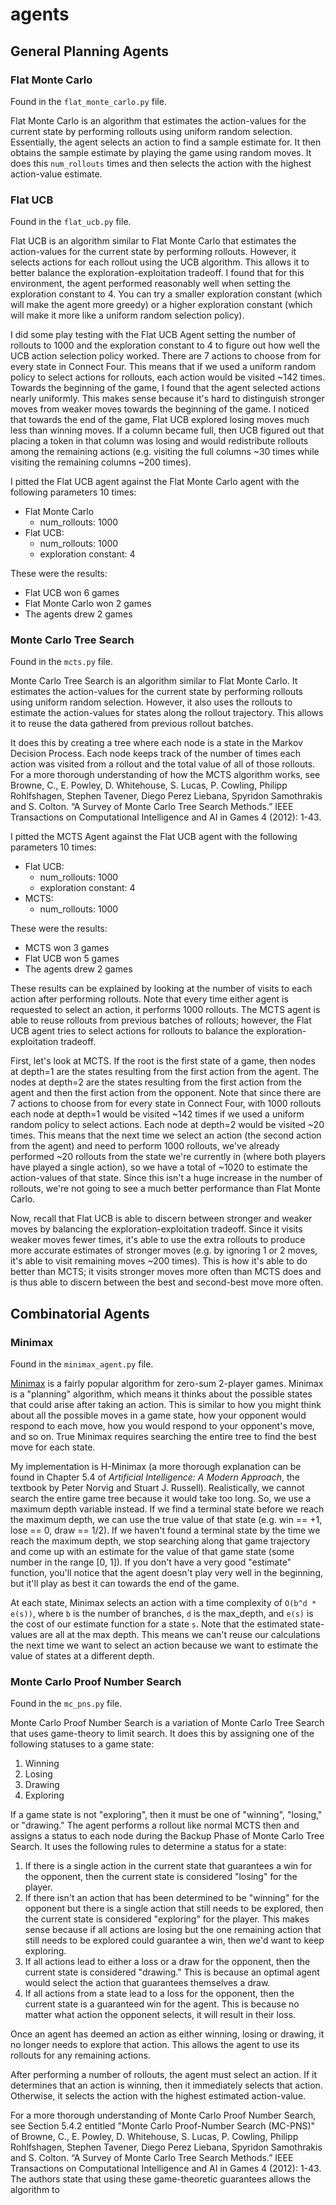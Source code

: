 # agents

## General Planning Agents

### Flat Monte Carlo

Found in the `flat_monte_carlo.py` file.

Flat Monte Carlo is an algorithm that estimates the action-values for the current state by performing rollouts using uniform random selection. Essentially, the agent selects an action to find a sample estimate for. It then obtains the sample estimate by playing the game using random moves. It does this `num_rollouts` times and then selects the action with the highest action-value estimate.

### Flat UCB

Found in the `flat_ucb.py` file.

Flat UCB is an algorithm similar to Flat Monte Carlo that estimates the action-values for the current state by performing rollouts. However, it selects actions for each rollout using the UCB algorithm. This allows it to better balance the exploration-exploitation tradeoff. I found that for this environment, the agent performed reasonably well when setting the exploration constant to 4. You can try a smaller exploration constant (which will make the agent more greedy) or a higher exploration constant (which will make it more like a uniform random selection policy).

I did some play testing with the Flat UCB Agent setting the number of rollouts to 1000 and the exploration constant to 4 to figure out how well the UCB action selection policy worked. There are 7 actions to choose from for every state in Connect Four. This means that if we used a uniform random policy to select actions for rollouts, each action would be visited ~142 times. Towards the beginning of the game, I found that the agent selected actions nearly uniformly. This makes sense because it's hard to distinguish stronger moves from weaker moves towards the beginning of the game. I noticed that towards the end of the game, Flat UCB explored losing moves much less than winning moves. If a column became full, then UCB figured out that placing a token in that column was losing and would redistribute rollouts among the remaining actions (e.g. visiting the full columns ~30 times while visiting the remaining columns ~200 times).

I pitted the Flat UCB agent against the Flat Monte Carlo agent with the following parameters 10 times:
- Flat Monte Carlo
  - num_rollouts: 1000
- Flat UCB:
  - num_rollouts: 1000
  - exploration constant: 4
  
These were the results:
- Flat UCB won 6 games
- Flat Monte Carlo won 2 games
- The agents drew 2 games

### Monte Carlo Tree Search

Found in the `mcts.py` file.

Monte Carlo Tree Search is an algorithm similar to Flat Monte Carlo. It estimates the action-values for the current state by performing rollouts using uniform random selection. However, it also uses the rollouts to estimate the action-values for states along the rollout trajectory. This allows it to reuse the data gathered from previous rollout batches.

It does this by creating a tree where each node is a state in the Markov Decision Process. Each node keeps track of the number of times each action was visited from a rollout and the total value of all of those rollouts. For a more thorough understanding of how the MCTS algorithm works, see Browne, C., E. Powley, D. Whitehouse, S. Lucas, P. Cowling, Philipp Rohlfshagen, Stephen Tavener, Diego Perez Liebana, Spyridon Samothrakis and S. Colton. “A Survey of Monte Carlo Tree Search Methods.” IEEE Transactions on Computational Intelligence and AI in Games 4 (2012): 1-43.

I pitted the MCTS Agent against the Flat UCB agent with the following parameters 10 times:
- Flat UCB:
  - num_rollouts: 1000
  - exploration constant: 4
- MCTS:
  - num_rollouts: 1000
  
These were the results:
- MCTS won 3 games
- Flat UCB won 5 games
- The agents drew 2 games

These results can be explained by looking at the number of visits to each action after performing rollouts. Note that every time either agent is requested to select an action, it performs 1000 rollouts. The MCTS agent is able to reuse rollouts from previous batches of rollouts; however, the Flat UCB agent tries to select actions for rollouts to balance the exploration-exploitation tradeoff.

First, let's look at MCTS. If the root is the first state of a game, then nodes at depth=1 are the states resulting from the first action from the agent. The nodes at depth=2 are the states resulting from the first action from the agent and then the first action from the opponent. Note that since there are 7 actions to choose from for every state in Connect Four, with 1000 rollouts each node at depth=1 would be visited ~142 times if we used a uniform random policy to select actions. Each node at depth=2 would be visited ~20 times. This means that the next time we select an action (the second action from the agent) and need to perform 1000 rollouts, we've already performed ~20 rollouts from the state we're currently in (where both players have played a single action), so we have a total of ~1020 to estimate the action-values of that state. Since this isn't a huge increase in the number of rollouts, we're not going to see a much better performance than Flat Monte Carlo.

Now, recall that Flat UCB is able to discern between stronger and weaker moves by balancing the exploration-exploitation tradeoff. Since it visits weaker moves fewer times, it's able to use the extra rollouts to produce more accurate estimates of stronger moves (e.g. by ignoring 1 or 2 moves, it's able to visit remaining moves ~200 times). This is how it's able to do better than MCTS; it visits stronger moves more often than MCTS does and is thus able to discern between the best and second-best move more often.

## Combinatorial Agents

### Minimax

Found in the `minimax_agent.py` file.

[Minimax](https://en.wikipedia.org/wiki/Minimax) is a fairly popular algorithm for zero-sum 2-player games. Minimax is a "planning" algorithm, which means it thinks about the possible states that could arise after taking an action. This is similar to how you might think about all the possible moves in a game state, how your opponent would respond to each move, how you would respond to your opponent's move, and so on. True Minimax requires searching the entire tree to find the best move for each state.

My implementation is H-Minimax (a more thorough explanation can be found in Chapter 5.4 of *Artificial Intelligence: A Modern Approach*, the textbook by Peter Norvig and Stuart J. Russell). Realistically, we cannot search the entire game tree because it would take too long. So, we use a maximum depth variable instead. If we find a terminal state before we reach the maximum depth, we can use the true value of that state (e.g. win == +1, lose == 0, draw == 1/2). If we haven't found a terminal state by the time we reach the maximum depth, we stop searching along that game trajectory and come up with an estimate for the value of that game state (some number in the range [0, 1]). If you don't have a very good "estimate" function, you'll notice that the agent doesn't play very well in the beginning, but it'll play as best it can towards the end of the game.

At each state, Minimax selects an action with a time complexity of `O(b^d * e(s))`, where `b` is the number of branches, `d` is the max_depth, and `e(s)` is the cost of our estimate function for a state `s`. Note that the estimated state-values are all at the max depth. This means we can't reuse our calculations the next time we want to select an action because we want to estimate the value of states at a different depth.

### Monte Carlo Proof Number Search

Found in the `mc_pns.py` file.

Monte Carlo Proof Number Search is a variation of Monte Carlo Tree Search that uses game-theory to limit search. It does this by assigning one of the following statuses to a game state:
1. Winning
2. Losing
3. Drawing
4. Exploring

If a game state is not "exploring", then it must be one of "winning", "losing," or "drawing." The agent performs a rollout like normal MCTS then and assigns a status to each node during the Backup Phase of Monte Carlo Tree Search. It uses the following rules to determine a status for a state:
1. If there is a single action in the current state that guarantees a win for the opponent, then the current state is considered "losing" for the player.
2. If there isn't an action that has been determined to be "winning" for the opponent but there is a single action that still needs to be explored, then the current state is considered "exploring" for the player. This makes sense because if all actions are losing but the one remaining action that still needs to be explored could guarantee a win, then we'd want to keep exploring.
3. If all actions lead to either a loss or a draw for the opponent, then the current state is considered "drawing." This is because an optimal agent would select the action that guarantees themselves a draw.
4. If all actions from a state lead to a loss for the opponent, then the current state is a guaranteed win for the agent. This is because no matter what action the opponent selects, it will result in their loss.

Once an agent has deemed an action as either winning, losing or drawing, it no longer needs to explore that action. This allows the agent to use its rollouts for any remaining actions.

After performing a number of rollouts, the agent must select an action. If it determines that an action is winning, then it immediately selects that action. Otherwise, it selects the action with the highest estimated action-value.

For a more thorough understanding of Monte Carlo Proof Number Search, see Section 5.4.2 entitled "Monte Carlo Proof-Number Search (MC-PNS)" of Browne, C., E. Powley, D. Whitehouse, S. Lucas, P. Cowling, Philipp Rohlfshagen, Stephen Tavener, Diego Perez Liebana, Spyridon Samothrakis and S. Colton. “A Survey of Monte Carlo Tree Search Methods.” IEEE Transactions on Computational Intelligence and AI in Games 4 (2012): 1-43. The authors state that using these game-theoretic guarantees allows the algorithm to 